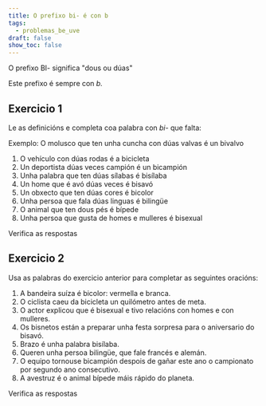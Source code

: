 ```yaml
---
title: O prefixo bi- é con b
tags:
  - problemas_be_uve
draft: false
show_toc: false
---
```

<article>
O prefixo BI- significa "dous ou dúas"

Este prefixo é sempre con *b.*
</article>

## Exercicio 1

Le as definicións e completa coa palabra con *bi-* que falta:

Exemplo:
O molusco que ten unha cuncha con dúas valvas é un <e-answer readonly>bivalvo</e-answer>

1. O vehículo con dúas rodas é a <e-answer>bicicleta</e-answer>
2. Un deportista dúas veces campión é un <e-answer>bicampión</e-answer>
3. Unha palabra que ten dúas sílabas é <e-answer>bisílaba</e-answer>
4. Un home que é avó dúas veces é <e-answer>bisavó</e-answer>
5. Un obxecto que ten dúas cores é <e-answer>bicolor</e-answer>
6. Unha persoa que fala dúas linguas é <e-answer>bilingüe</e-answer>
7. O animal que ten dous pés é <e-answer>bípede</e-answer>
8. Unha persoa que gusta de homes e mulleres é <e-answer>bisexual</e-answer>

<e-validate>Verifica as respostas</e-validate>

## Exercicio 2

Usa as palabras do exercicio anterior para completar as seguintes oracións: 

1. A bandeira suíza é <e-answer>bicolor</e-answer>: vermella e branca.
2. O ciclista caeu da <e-answer>bicicleta</e-answer> un quilómetro antes de meta.
3. O actor explicou que é <e-answer>bisexual</e-answer> e tivo relacións con homes e con mulleres.
4. Os bisnetos están a preparar unha festa sorpresa para o aniversario do <e-answer>bisavó</e-answer>.
5. Brazo é unha palabra <e-answer>bisílaba</e-answer>.
6. Queren unha persoa <e-answer>bilingüe</e-answer>, que fale francés e alemán.
7. O equipo tornouse <e-answer>bicampión</e-answer> despois de gañar este ano o campionato por segundo ano consecutivo.
8. A avestruz é o animal <e-answer>bípede</e-answer> máis rápido do planeta.

<e-validate>Verifica as respostas</e-validate>
